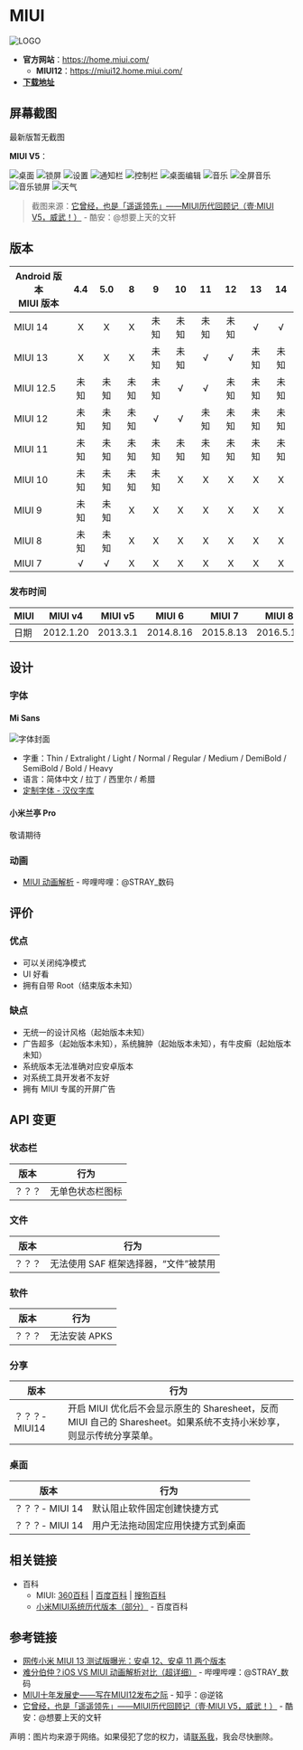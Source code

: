 # MIUI

<img class="banner-cover" src="./images/logo/miui_cover.webp" alt="LOGO"/>

- **官方网站**：<https://home.miui.com/>
  - **MIUI12**：<https://miui12.home.miui.com/>
- **[下载地址](/fast/download/miui.md)**

## 屏幕截图

最新版暂无截图

**MIUI V5**：

<div class="screenshotList">
<img src="./images/screenshots/miui/v5/home.webp" alt="桌面" title="桌面" loading="lazy" />
<img src="./images/screenshots/miui/v5/lock.webp" alt="锁屏" title="锁屏" loading="lazy" />
<img src="./images/screenshots/miui/v5/settings.webp" alt="设置" title="设置" loading="lazy" />
<img src="./images/screenshots/miui/v5/notification.webp" alt="通知栏" title="通知栏" loading="lazy" />
<img src="./images/screenshots/miui/v5/control.webp" alt="控制栏" title="控制栏" loading="lazy" />
<img src="./images/screenshots/miui/v5/home_edit.webp" alt="桌面编辑" title="桌面编辑" loading="lazy" />
<img src="./images/screenshots/miui/v5/music.webp" alt="音乐" title="音乐" loading="lazy" />
<img src="./images/screenshots/miui/v5/music_fullscreen.webp" alt="全屏音乐" title="全屏音乐" loading="lazy" />
<img src="./images/screenshots/miui/v5/lock_music.webp" alt="音乐锁屏" title="音乐锁屏" loading="lazy" />
<img src="./images/screenshots/miui/v5/weather.webp" alt="天气" title="天气" loading="lazy" />
</div>

> 截图来源：[它曾经，也是「遥遥领先」——MIUI历代回顾记（壹·MIUI V5，威武！）][MIUIV5] - 酷安：@想要上天的文轩

## 版本

| Android 版本<br>MIUI 版本 |  4.4  |  5.0  |   8   |   9   |  10   |  11   |  12   |  13   |  14   |
| ------------------------- | :---: | :---: | :---: | :---: | :---: | :---: | :---: | :---: | :---: |
| MIUI 14                   |   X   |   X   |   X   | 未知  | 未知  | 未知  | 未知  |   √   |   √   |
| MIUI 13                   |   X   |   X   |   X   | 未知  | 未知  |   √   |   √   | 未知  | 未知  |
| MIUI 12.5                 | 未知  | 未知  | 未知  | 未知  |   √   |   √   | 未知  | 未知  | 未知  |
| MIUI 12                   | 未知  | 未知  | 未知  |   √   |   √   | 未知  | 未知  | 未知  | 未知  |
| MIUI 11                   | 未知  | 未知  | 未知  | 未知  | 未知  | 未知  | 未知  | 未知  | 未知  |
| MIUI 10                   | 未知  | 未知  | 未知  | 未知  |   X   |   X   |   X   |   X   |   X   |
| MIUI 9                    | 未知  | 未知  |   X   |   X   |   X   |   X   |   X   |   X   |   X   |
| MIUI 8                    | 未知  | 未知  |   X   |   X   |   X   |   X   |   X   |   X   |   X   |
| MIUI 7                    |   √   |   √   |   X   |   X   |   X   |   X   |   X   |   X   |   X   |

### 发布时间

| MIUI | MIUI v4   | MIUI v5  | MIUI 6    | MIUI 7    | MIUI 8    | MIUI 9    | MIUI 10   | MIUI 11   | MIUI 12   | MIUI 13    | MIUI 14    |
| ---- | --------- | -------- | --------- | --------- | --------- | --------- | --------- | --------- | --------- | ---------- | ---------- |
| 日期 | 2012.1.20 | 2013.3.1 | 2014.8.16 | 2015.8.13 | 2016.5.10 | 2017.7.26 | 2018.5.31 | 2019.9.24 | 2020.4.27 | 2021.12.28 | 2022.12.11 |

## 设计

### 字体

#### Mi Sans <Badge text="最新" />

<img src="./images/font_logo/misans.webp" class="cover-img-ui" alt="字体封面" />

- 字重：Thin / Extralight / Light / Normal / Regular / Medium / DemiBold / SemiBold / Bold / Heavy
- 语言：简体中文 / 拉丁 / 西里尔 / 希腊
- [定制字体 - 汉仪字库](https://www.hanyi.com.cn/orderFont)

#### 小米兰亭 Pro

敬请期待

### 动画

- [MIUI 动画解析][animation] - 哔哩哔哩：@STRAY_数码

## 评价

<Score :scoreList="scoreList" />

### 优点

- 可以关闭纯净模式
- UI 好看
- 拥有自带 Root（结束版本未知）

### 缺点

- 无统一的设计风格（起始版本未知）
- 广告超多（起始版本未知），系统臃肿（起始版本未知），有牛皮癣（起始版本未知）
- 系统版本无法准确对应安卓版本
- 对系统工具开发者不友好
- 拥有 MIUI 专属的开屏广告

## API 变更

### 状态栏

| 版本   | 行为             |
| ------ | ---------------- |
| ？？？ | 无单色状态栏图标 |

### 文件

| 版本   | 行为                                  |
| ------ | ------------------------------------- |
| ？？？ | 无法使用 SAF 框架选择器，“文件”被禁用 |

### 软件

| 版本   | 行为          |
| ------ | ------------- |
| ？？？ | 无法安装 APKS |

### 分享

| 版本           | 行为                                                                                                                 |
| -------------- | -------------------------------------------------------------------------------------------------------------------- |
| ？？？- MIUI14 | 开启 MIUI 优化后不会显示原生的 Sharesheet，反而 MIUI 自己的 Sharesheet。如果系统不支持小米妙享，则显示传统分享菜单。 |

### 桌面

| 版本            | 行为                               |
| --------------- | ---------------------------------- |
| ？？？- MIUI 14 | 默认阻止软件固定创建快捷方式       |
| ？？？- MIUI 14 | 用户无法拖动固定应用快捷方式到桌面 |

## 相关链接

- 百科
  - MIUI: [360百科](https://baike.so.com/doc/5369087-5604931.html) |
    [百度百科](https://baike.baidu.com/item/MIUI/8150208) |
    [搜狗百科](https://baike.sogou.com/v20466533.htm)
  - [小米MIUI系统历代版本（部分）](https://baike.baidu.com/starmap/view?nodeId=a642e1fb59464a392c6f812d) - 百度百科

## 参考链接

- [网传小米 MIUI 13 测试版曝光：安卓 12、安卓 11 两个版本][13-RS]
- [难分伯仲？iOS VS MIUI 动画解析对比（超详细）][animation] - 哔哩哔哩：@STRAY_数码
- [MIUI十年发展史——写在MIUI12发布之际](https://zhuanlan.zhihu.com/p/136376710) - 知乎：@逆铭
- [它曾经，也是「遥遥领先」——MIUI历代回顾记（壹·MIUI V5，威武！）][MIUIV5] - 酷安：@想要上天的文轩

[animation]: https://www.bilibili.com/video/BV12h411e7p1/
[13-RS]: https://post.smzdm.com/p/aenzx5xz/
[MIUIV5]: https://www.coolapk.com/feed/50267917

声明：图片均来源于网络。如果侵犯了您的权力，请[联系我](mailto:jesse205@qq.com)，我会尽快删除。

<script setup>

// 在这里添加数据即可打分
const scoreList = [
    {
        name: "Jesse205",
        score: 3
    },
]

</script>

